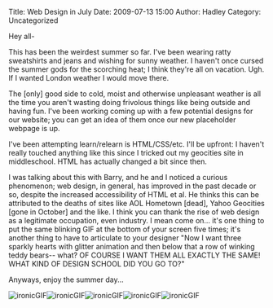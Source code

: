 Title: Web Design in July
Date: 2009-07-13 15:00
Author: Hadley
Category: Uncategorized

Hey all-

This has been the weirdest summer so far. I've been wearing ratty
sweatshirts and jeans and wishing for sunny weather. I haven't once
cursed the summer gods for the scorching heat; I think they're all on
vacation. Ugh. If I wanted London weather I would move there.

The [only] good side to cold, moist and otherwise unpleasant weather is
all the time you aren't wasting doing frivolous things like being
outside and having fun. I've been working coming up with a few potential
designs for our website; you can get an idea of them once our new
placeholder webpage is up.

I've been attempting learn/relearn is HTML/CSS/etc. I'll be upfront: I
haven't really touched anything like this since I tricked out my
geocities site in middleschool. HTML has actually changed a bit since
then.

I was talking about this with Barry, and he and I noticed a curious
phenomenon; web design, in general, has improved in the past decade or
so, despite the increased accessibility of HTML et al. He thinks this
can be attributed to the deaths of sites like AOL Hometown [dead], Yahoo
Geocities [gone in October] and the like. I think you can thank the rise
of web design as a legitimate occupation, even industry. I mean come
on... it's one thing to put the same blinking GIF at the bottom of your
screen five times; it's another thing to have to articulate to your
designer "Now I want three sparkly hearts with glitter animation and
then below that a row of winking teddy bears-- what? OF COURSE I WANT
THEM ALL EXACTLY THE SAME! WHAT KIND OF DESIGN SCHOOL DID YOU GO TO?"

Anyways, enjoy the summer day...

![ironicGIF][]![ironicGIF][]![ironicGIF][]![ironicGIF][]![ironicGIF][]

  [ironicGIF]: /static/images/old/SUN10.gif "ironicGIF"
